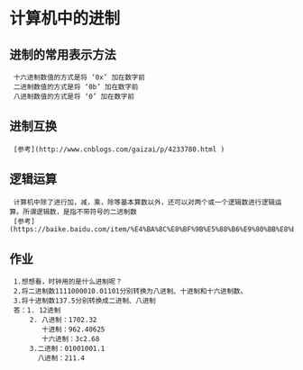 # 计算机中的进制
## 进制的常用表示方法
     十六进制数值的方式是将 ‘0x’ 加在数字前
     二进制数值的方式是将 ‘0b’ 加在数字前
     八进制数值的方式是将 ‘0’ 加在数字前
## 进制互换
     [参考](http://www.cnblogs.com/gaizai/p/4233780.html )
## 逻辑运算
     计算机中除了进行加，减，乘，除等基本算数以外，还可以对两个或一个逻辑数进行逻辑运算。所谓逻辑数，是指不带符号的二进制数
     [参考](https://baike.baidu.com/item/%E4%BA%8C%E8%BF%9B%E5%88%B6%E9%80%BB%E8%BE%91%E8%BF%90%E7%AE%97/6166604)
## 作业
     1.想想看，时钟用的是什么进制呢？ 
     2.将二进制数1111000010.01101分别转换为八进制、十进制和十六进制数。 
     3.将十进制数137.5分别转换成二进制、八进制
     答：1. 12进制
         2. 八进制：1702.32
	        十进制：962.40625
		    十六进制：3c2.68
	     3.二进制：01001001.1
	       八进制：211.4